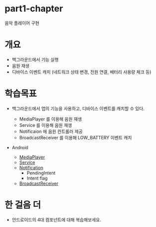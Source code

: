 # part1-chapter 
음악 플레이어 구현 

# 개요

- 백그라운드에서 기능 실행
- 음원 재생
- 디바이스 이벤트 캐치 (네트워크 상태 변경, 전원 연결, 배터리 사용량 체크 등)

# 학습목표

- 백그라운드에서 앱의 기능을 사용하고, 디바이스 이벤트를 캐치할 수 있다.
    - MediaPlayer 를 이용해 음원 재생
    - Service 를 이용해 음원 재생
    - Notificaion 에 음원 컨트롤러 제공
    - BroadcastReceiver 를 이용해 LOW_BATTERY 이벤트 캐치
    
- Android
    - [MediaPlayer](https://developer.android.com/guide/topics/media/mediaplayer?hl=ko)
    - [Service](https://developer.android.com/guide/components/services?hl=ko)
    - [Notification](https://developer.android.com/guide/topics/ui/notifiers/notifications?hl=ko)
        - PendingIntent
        - Intent flag
    - [BroadcastReceiver](https://developer.android.com/guide/components/broadcasts)

# 한 걸음 더

- 안드로이드의 4대 컴포넌트에 대해 복습해보세요.
